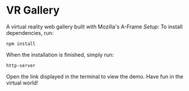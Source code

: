 # VR Gallery
A virtual reality web gallery built with Mozilla's A-Frame
*Setup:*
To install dependencies, run:
```
npm install
```
When the installation is finished, simply run:
```
http-server
```
Open the link displayed in the terminal to view the demo. Have fun in the virtual world!